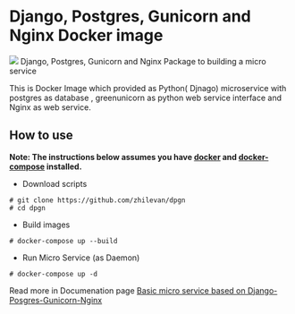 # Django, Postgres, Gunicorn and Nginx Docker image
![](http://zhilevan.com/sites/default/files/styles/805x503/public/2018-07/django-docker.jpg,qitok=YAVVTGGX.pagespeed.ce.m76EdDMsga.jpg)
Django, Postgres, Gunicorn and Nginx Package to building a micro service


This is Docker Image which provided as Python( Djnago) microservice with postgres as database , greenunicorn as python web service interface and Nginx as web service.

## How to use
**Note: The instructions below assumes you have [docker](https://docs.docker.com/engine/installation/) and [docker-compose](https://docs.docker.com/compose/install/) installed.**
- Download scripts
```
# git clone https://github.com/zhilevan/dpgn
# cd dpgn
```
- Build images
```
# docker-compose up --build
```

- Run Micro Service (as Daemon)

```
# docker-compose up -d
```

Read more in Documenation page [Basic micro service based on Django-Posgres-Gunicorn-Nginx](http://www.yuseferi.com/en/blog/Basic-micro-service-based-Django-Posgres-Gunicorn-Nginx)
